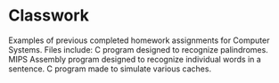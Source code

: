 # Classwork
Examples of previous completed homework assignments for Computer Systems. 
Files include:
C program designed to recognize palindromes.
MIPS Assembly program designed to recognize individual words in a sentence.
C program made to simulate various caches. 
